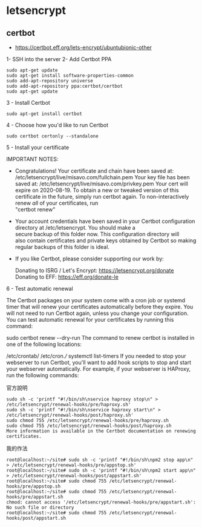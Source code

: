 # letsencrypt

## certbot

* https://certbot.eff.org/lets-encrypt/ubuntubionic-other

1- SSH into the server
2- Add Certbot PPA

```
sudo apt-get update
sudo apt-get install software-properties-common
sudo add-apt-repository universe
sudo add-apt-repository ppa:certbot/certbot
sudo apt-get update
```

3 - Install Certbot

```
sudo apt-get install certbot
```

4 - Choose how you'd like to run Certbot

```
sudo certbot certonly --standalone
```

5 - Install your certificate

IMPORTANT NOTES:
 - Congratulations! Your certificate and chain have been saved at:       
   /etc/letsencrypt/live/misavo.com/fullchain.pem
   Your key file has been saved at:
   /etc/letsencrypt/live/misavo.com/privkey.pem
   Your cert will expire on 2020-08-19. To obtain a new or tweaked
   version of this certificate in the future, simply run certbot
   again. To non-interactively renew *all* of your certificates, run     
   "certbot renew"
 - Your account credentials have been saved in your Certbot
   configuration directory at /etc/letsencrypt. You should make a        
   secure backup of this folder now. This configuration directory will   
   also contain certificates and private keys obtained by Certbot so
   making regular backups of this folder is ideal.
 - If you like Certbot, please consider supporting our work by:

   Donating to ISRG / Let's Encrypt:   https://letsencrypt.org/donate    
   Donating to EFF:                    https://eff.org/donate-le

6 - Test automatic renewal

The Certbot packages on your system come with a cron job or systemd timer that will renew your certificates automatically before they expire. You will not need to run Certbot again, unless you change your configuration. You can test automatic renewal for your certificates by running this command:

sudo certbot renew --dry-run
The command to renew certbot is installed in one of the following locations:

/etc/crontab/
/etc/cron.*/*
systemctl list-timers
If you needed to stop your webserver to run Certbot, you'll want to add hook scripts to stop and start your webserver automatically. For example, if your webserver is HAProxy, run the following commands:

官方說明

```
sudo sh -c 'printf "#!/bin/sh\nservice haproxy stop\n" > /etc/letsencrypt/renewal-hooks/pre/haproxy.sh'
sudo sh -c 'printf "#!/bin/sh\nservice haproxy start\n" > /etc/letsencrypt/renewal-hooks/post/haproxy.sh'
sudo chmod 755 /etc/letsencrypt/renewal-hooks/pre/haproxy.sh
sudo chmod 755 /etc/letsencrypt/renewal-hooks/post/haproxy.sh
More information is available in the Certbot documentation on renewing certificates.

```

我的作法

```
root@localhost:~/site# sudo sh -c 'printf "#!/bin/sh\npm2 stop app\n" > /etc/letsencrypt/renewal-hooks/pre/appstop.sh'
root@localhost:~/site# sudo sh -c 'printf "#!/bin/sh\npm2 start app\n" > /etc/letsencrypt/renewal-hooks/post/appstart.sh'      
root@localhost:~/site# sudo chmod 755 /etc/letsencrypt/renewal-hooks/pre/appstop.sh
root@localhost:~/site# sudo chmod 755 /etc/letsencrypt/renewal-hooks/pre/appstart.sh
chmod: cannot access '/etc/letsencrypt/renewal-hooks/pre/appstart.sh': No such file or directory
root@localhost:~/site# sudo chmod 755 /etc/letsencrypt/renewal-hooks/post/appstart.sh
```
